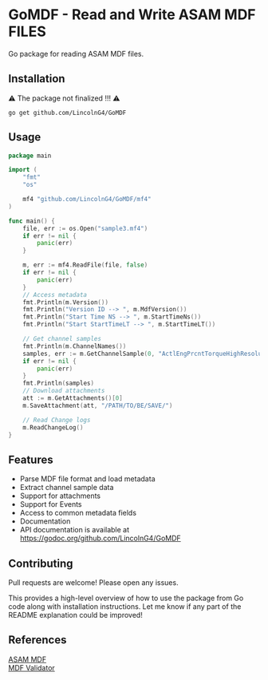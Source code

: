 # GoMDF - Read and Write ASAM MDF FILES
Go package for reading ASAM MDF files.

## Installation
⚠️ The package not finalized   !!! ⚠️
```
go get github.com/LincolnG4/GoMDF
```

## Usage

```Go
package main

import (
	"fmt"
	"os"

	mf4 "github.com/LincolnG4/GoMDF/mf4"
)

func main() {
	file, err := os.Open("sample3.mf4")
	if err != nil {
		panic(err)
	}

	m, err := mf4.ReadFile(file, false)
	if err != nil {
		panic(err)
	}
	// Access metadata
	fmt.Println(m.Version())
	fmt.Println("Version ID --> ", m.MdfVersion())
	fmt.Println("Start Time NS --> ", m.StartTimeNs())
	fmt.Println("Start StartTimeLT --> ", m.StartTimeLT())

	// Get channel samples
	fmt.Println(m.ChannelNames())
	samples, err := m.GetChannelSample(0, "ActlEngPrcntTorqueHighResolution")
	if err != nil {
		panic(err)
	}
	fmt.Println(samples)
	// Download attachments
	att := m.GetAttachments()[0]
	m.SaveAttachment(att, "/PATH/TO/BE/SAVE/")

	// Read Change logs
	m.ReadChangeLog()
}

```

## Features
- Parse MDF file format and load metadata
- Extract channel sample data 
- Support for attachments
- Support for Events
- Access to common metadata fields
- Documentation
- API documentation is available at https://godoc.org/github.com/LincolnG4/GoMDF

## Contributing
Pull requests are welcome! Please open any issues.

This provides a high-level overview of how to use the package from Go code along with installation instructions. Let me know if any part of the README explanation could be improved!

## References 

[ASAM MDF](https://github.com/danielhrisca/asammdf)  
[MDF Validator ](https://www.vector.com/int/en/products/application-areas/ecu-calibration/measurement/mdf/) 
